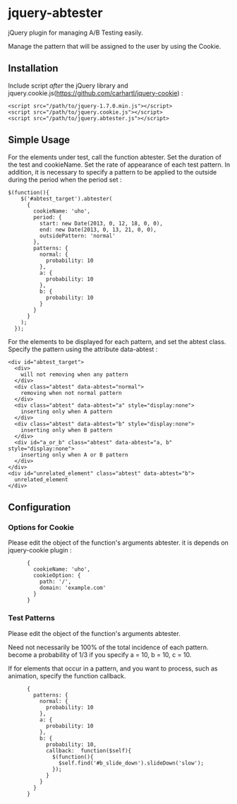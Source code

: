 # jquery-abtester

jQuery plugin for managing A/B Testing easily.

Manage the pattern that will be assigned to the user by using the Cookie.

## Installation

Include script *after* the jQuery library and jquery.cookie.js(https://github.com/carhartl/jquery-cookie) :

    <script src="/path/to/jquery-1.7.0.min.js"></script>
    <script src="/path/to/jquery.cookie.js"></script>
    <script src="/path/to/jquery.abtester.js"></script>
    
## Simple Usage

For the elements under test, call the function abtester.
Set the duration of the test and cookieName.
Set the rate of appearance of each test pattern.
In addition, it is necessary to specify a pattern to be applied to the outside during the period when the period set
:

    $(function(){
        $('#abtest_target').abtester(
          {
            cookieName: 'uho',
            period: {
              start: new Date(2013, 0, 12, 18, 0, 0),
              end: new Date(2013, 0, 13, 21, 0, 0),
              outsidePattern: 'normal'
            },
            patterns: {
              normal: {
                probability: 10
              },
              a: {
                probability: 10
              },
              b: {
                probability: 10
              }
            }
          }
        );
      });
For the elements to be displayed for each pattern, and set the abtest class.
Specify the pattern using the attribute data-abtest :

    <div id="abtest_target">
      <div>
        will not removing when any pattern
      </div>
      <div class="abtest" data-abtest="normal">
        removing when not normal pattern
      </div>
      <div class="abtest" data-abtest="a" style="display:none">
        inserting only when A pattern
      </div>
      <div class="abtest" data-abtest="b" style="display:none">
        inserting only when B pattern
      </div>
      <div id="a_or_b" class="abtest" data-abtest="a, b" style="display:none">
        inserting only when A or B pattern
      </div>
    </div>
    <div id="unrelated_element" class="abtest" data-abtest="b">
      unrelated_element
    </div>

## Configuration

### Options for Cookie
Please edit the object of the function's arguments abtester.
it is depends on jquery-cookie plugin :

          {
            cookieName: 'uho',
            cookieOption: {
              path: '/',
              domain: 'example.com'
            }
          }
### Test Patterns
Please edit the object of the function's arguments abtester.

Need not necessarily be 100% of the total incidence of each pattern.
become a probability of 1/3 if you specify a = 10, b = 10, c = 10.

If for elements that occur in a pattern, and you want to process, such as animation, specify the function callback.

          {
            patterns: {
              normal: {
                probability: 10
              },
              a: {
                probability: 10
              },
              b: {
                probability: 10,
                callback:  function($self){
                  $(function(){
                    $self.find('#b_slide_down').slideDown('slow');
                  });
                }
              }
            }
          }



